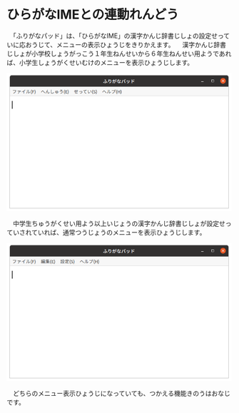 # ひらがなIMEとの￹連動￺れんどう￻

　「ふりがなパッド」は、「ひらがなIME」の￹漢字￺かんじ￻￹辞書￺じしょ￻の￹設定￺せってい￻に￹応￺おう￻じて、メニューの￹表示￺ひょうじ￻をきりかえます。
　￹漢字￺かんじ￻￹辞書￺じしょ￻が￹小学校￺しょうがっこう￻１￹年生￺ねんせい￻から６￹年生￺ねんせい￻￹用￺よう￻であれば、￹小学生￺しょうがくせい￻むけのメニューを￹表示￺ひょうじ￻します。

![￹小学生￺しょうがくせい￻むけメニュー](kids.png)

　￹中学生￺ちゅうがくせい￻￹用￺よう￻￹以上￺いじょう￻の￹漢字￺かんじ￻￹辞書￺じしょ￻が￹設定￺せってい￻されていれば、￹通常￺つうじょう￻のメニューを￹表示￺ひょうじ￻します。

![￹標準￺ひょうじゅん￻メニュー](normal.png)

　どちらのメニュー￹表示￺ひょうじ￻になっていても、つかえる￹機能￺きのう￻はおなじです。
